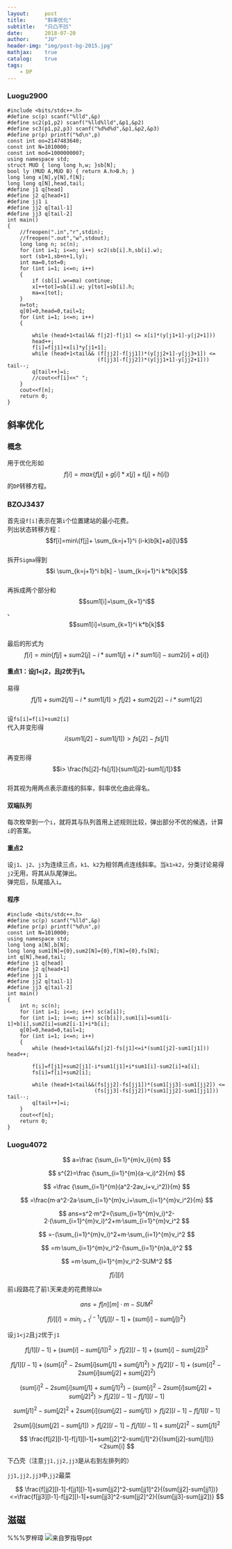 ```yaml
---
layout:     post
title:      "斜率优化"
subtitle:   "只凸不凹"
date:       2018-07-20
author:     "JU"
header-img: "img/post-bg-2015.jpg"
mathjax:    true
catalog:    true
tags:
    - DP
---
```


### Luogu2900

    #include <bits/stdc++.h>
    #define sc(p) scanf("%lld",&p)
    #define sc2(p1,p2) scanf("%lld%lld",&p1,&p2)
    #define sc3(p1,p2,p3) scanf("%d%d%d",&p1,&p2,&p3)
    #define pr(p) printf("%d\n",p)
    const int oo=2147483640;
    const int N=1010000;
    const int mod=1000000007;
    using namespace std;
    struct MUD { long long h,w; }sb[N];
    bool ly (MUD A,MUD B) { return A.h>B.h; }
    long long x[N],y[N],f[N];
    long long q[N],head,tail;
    #define j1 q[head]
    #define j2 q[head+1]
    #define jj1 i
    #define jj2 q[tail-1]
    #define jj3 q[tail-2]
    int main()
    {
        //freopen(".in","r",stdin);
        //freopen(".out","w",stdout);
        long long n; sc(n);
        for (int i=1; i<=n; i++) sc2(sb[i].h,sb[i].w);
        sort (sb+1,sb+n+1,ly);
        int ma=0,tot=0;
        for (int i=1; i<=n; i++)
        {
            if (sb[i].w<=ma) continue;
            x[++tot]=sb[i].w; y[tot]=sb[i].h;
            ma=x[tot];
        }
        n=tot;
        q[0]=0,head=0,tail=1;
        for (int i=1; i<=n; i++)
        {

            while (head+1<tail&& f[j2]-f[j1] <= x[i]*(y[j1+1]-y[j2+1]))
            head++;
            f[i]=f[j1]+x[i]*y[j1+1];
            while (head+1<tail&& (f[jj2]-f[jj1])*(y[jj2+1]-y[jj3+1]) <= 
                                 (f[jj3]-f[jj2])*(y[jj1+1]-y[jj2+1])) tail--;
            q[tail++]=i;
            //cout<<f[i]<<" "; 
        }
        cout<<f[n];
        return 0;
    }


## 斜率优化
### 概念
用于优化形如$$f[i]=max \left\{ f[j]+g[i]*x[j]+t[j]+h[i] \right\} $$的`DP`转移方程。
### BZOJ3437
首先设`f[i]`表示在第`i`个位置建站的最小花费。  
列出状态转移方程：$$f[i]=min\{f[j]+ \sum_{k=j+1}^i (i-k)b[k]+a[i]\}$$  
拆开`Sigma`得到$$i \sum_{k=j+1}^i b[k] - \sum_{k=j+1}^i k*b[k]$$  
再拆成两个部分和$$sum1[i]=\sum_{k=1}^i$$、$$sum1[i]=\sum_{k=1}^i k*b[k]$$  
最后的形式为$$f[i]=min\{f[j]+sum2[j]-i*sum1[j]+i*sum1[i]-sum2[i]+a[i]\}$$  



#### 重点1：设j1<j2，且j2优于j1。  
易得$$f[j1]+sum2[j1]-i*sum1[j1]>f[j2]+sum2[j2]-i*sum1[j2]$$  
设`fs[i]=f[i]+sum2[i]`  
代入并变形得$$i(sum1[j2]-sum1[j1])>fs[j2]-fs[j1]$$  
再变形得$$i> \frac{fs[j2]-fs[j1]}{sum1[j2]-sum1[j1]}$$  
将其视为用两点表示直线的斜率，斜率优化由此得名。  
#### 双端队列
每次枚举到一个`i`，就将其与队列首用上述规则比较，弹出部分不优的候选，计算`i`的答案。
#### 重点2
设`j1`、`j2`、`j3`为连续三点，`k1`、`k2`为相邻两点连线斜率。当`k1>k2`，分类讨论易得`j2`无用，将其从队尾弹出。  
弹完后，队尾插入`i`。

#### 程序
    #include <bits/stdc++.h>
    #define sc(p) scanf("%lld",&p)
    #define pr(p) printf("%d\n",p)
    const int N=1010000;
    using namespace std;
    long long a[N],b[N];
    long long sum1[N]={0},sum2[N]={0},f[N]={0},fs[N];
    int q[N],head,tail;
    #define j1 q[head]
    #define j2 q[head+1]
    #define jj1 i
    #define jj2 q[tail-1]
    #define jj3 q[tail-2] 
    int main()
    {
        int n; sc(n);
        for (int i=1; i<=n; i++) sc(a[i]);
        for (int i=1; i<=n; i++) sc(b[i]),sum1[i]=sum1[i-1]+b[i],sum2[i]=sum2[i-1]+i*b[i];
        q[0]=0,head=0,tail=1;
        for (int i=1; i<=n; i++)
        {
            while (head+1<tail&&fs[j2]-fs[j1]<=i*(sum1[j2]-sum1[j1]))    head++;

            f[i]=f[j1]+sum2[j1]-i*sum1[j1]+i*sum1[i]-sum2[i]+a[i];
            fs[i]=f[i]+sum2[i];

            while (head+1<tail&&(fs[jj2]-fs[jj1])*(sum1[jj3]-sum1[jj2]) <=
                                (fs[jj3]-fs[jj2])*(sum1[jj2]-sum1[jj1])) tail--;
            q[tail++]=i;
        }
        cout<<f[n];
        return 0;
    }

### Luogu4072
$$
a=\frac {\sum_{i=1}^{m}v_i}{m}
$$

$$
s^{2}=\frac {\sum_{i=1}^{m}(a-v_i)^2}{m}
$$

$$
=\frac {\sum_{i=1}^{m}(a^2-2av_i+v_i^2)}{m}
$$

$$
=\frac{m·a^2-2a·\sum_{i=1}^{m}v_i+\sum_{i=1}^{m}v_i^2}{m}
$$

$$
ans=s^2·m^2=(\sum_{i=1}^{m}v_i)^2-2·(\sum_{i=1}^{m}v_i)^2+m·\sum_{i=1}^{m}v_i^2
$$

$$
=-(\sum_{i=1}^{m}v_i)^2+m·\sum_{i=1}^{m}v_i^2
$$

$$
=m·\sum_{i=1}^{m}v_i^2-(\sum_{i=1}^{n}a_i)^2
$$

$$
=m·\sum_{i=1}^{m}v_i^2-SUM^2
$$

$$
f[i][l]
$$

前``i``段路花了前``l``天来走的花费除以``m``

$$
ans=f[n][m]·m-SUM^2
$$

$$
f[i][l]=min_{j=1}^{i-1}\{f[j][l-1]+(sum[i]-sum[j])^2\}
$$

设``j1<j2``且``j2``优于``j1``

$$
f[j1][l-1]+(sum[i]-sum[j1])^2>f[j2][l-1]+(sum[i]-sum[j2])^2
$$

$$
f[j1][l-1]+(sum[i]^2-2sum[i]sum[j1]+sum[j1]^2)>f[j2][l-1]+(sum[i]^2-2sum[i]sum[j2]+sum[j2]^2)
$$

$$
(sum[i]^2-2sum[i]sum[j1]+sum[j1]^2)-(sum[i]^2-2sum[i]sum[j2]+sum[j2]^2)>f[j2][l-1]-f[j1][l-1]
$$

$$
sum[j1]^2-sum[j2]^2+2sum[i](sum[j2]-sum[j1])>f[j2][l-1]-f[j1][l-1]
$$

$$
2sum[i](sum[j2]-sum[j1])>f[j2][l-1]-f[j1][l-1]+sum[j2]^2-sum[j1]^2
$$

$$
\frac{f[j2][l-1]-f[j1][l-1]+sum[j2]^2-sum[j1]^2}{(sum[j2]-sum[j1])}<2sum[i]
$$

下凸壳（注意```jj1,jj2,jj3```是从右到左排列的）  

``jj1,jj2,jj3``中,``jj2``最菜

$$
\frac{f[jj2][l-1]-f[jj1][l-1]+sum[jj2]^2-sum[jj1]^2}{(sum[jj2]-sum[jj1])}<=\frac{f[jj3][l-1]-f[jj2][l-1]+sum[jj3]^2-sum[jj2]^2}{(sum[jj3]-sum[jj2])}
$$

## 滋磁
%%%罗梓璋
![来自罗指导ppt](/img/无标题.png)
